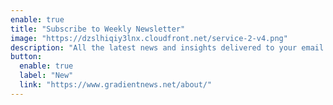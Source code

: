 ```yaml
---
enable: true
title: "Subscribe to Weekly Newsletter"
image: "https://dzslhiqiy3lnx.cloudfront.net/service-2-v4.png"
description: "All the latest news and insights delivered to your email. **Forever free, no bias and always transparent to the community!**"
button:
  enable: true
  label: "New"
  link: "https://www.gradientnews.net/about/"
---
```

